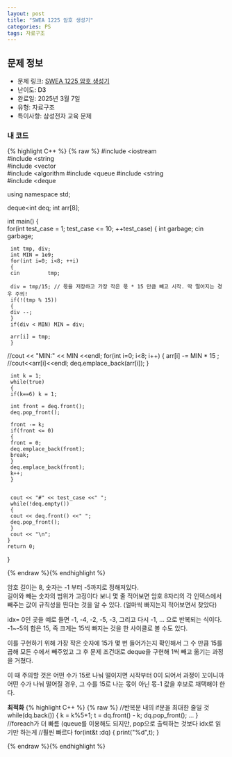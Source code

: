 ```yaml
---
layout: post
title: "SWEA 1225 암호 생성기"
categories: PS
tags: 자료구조
---
```


## 문제 정보
- 문제 링크: [SWEA 1225 암호 생성기](https://swexpertacademy.com/main/code/problem/problemSubmitHistory.do?contestProbId=AV14uWl6AF0CFAYD)
- 난이도: <span style="color:#000000">D3</span>
- 완료일: 2025년 3월 7일
- 유형: 자료구조
- 특이사항: 삼성전자 교육 문제

### 내 코드

{% highlight C++ %} {% raw %}
#include <iostream	
#include <string	
#include <vector	
#include <algorithm	
#include <queue	
#include <string	
#include <deque	

using namespace std;

deque<int	 deq;
int arr[8];

int main()
{   
	for(int test_case = 1; test_case <= 10; ++test_case)
	{
	 int garbage;
	 cin 		 garbage;

	 int tmp, div;
	 int MIN = 1e9;
	 for(int i=0; i<8; ++i)
	 {
	 cin 		 tmp;
	 
	 div = tmp/15; // 몫을 저장하고 가장 작은 몫 * 15 만큼 빼고 시작. 딱 떨어지는 경우 주의!
	 if(!(tmp % 15))
	 {
	 div --;
	 }
	 if(div < MIN) MIN = div;

	 arr[i] = tmp;
	 }
//cout << "MIN:" << MIN <<endl;
	 for(int i=0; i<8; i++)
	 {
	 arr[i] -= MIN * 15 ;
//cout<<arr[i]<<endl;
	 deq.emplace_back(arr[i]);
	 }
	 
	 int k = 1;
	 while(true)
	 {
	 if(k==6) k = 1;

	 int front = deq.front();
	 deq.pop_front();

	 front -= k;
	 if(front <= 0)
	 {
	 front = 0;
	 deq.emplace_back(front);
	 break;
	 }
	 deq.emplace_back(front);
	 k++;
	 }
	 

	 cout << "#" << test_case <<" ";
	 while(!deq.empty())
	 {
	 cout << deq.front() <<" ";
	 deq.pop_front();
	 }
	 cout << "\n";
	}
	return 0;
}

{% endraw %}{% endhighlight %}

암호 길이는 8, 숫자는 -1 부터 -5까지로 정해져있다.   
길이와 빼는 숫자의 범위가 고정이다 보니 몇 줄 적어보면 암호 8자리의 각 인덱스에서 빼주는 값이 규칙성을 띈다는 것을 알 수 있다. (얼마씩 빠지는지 적어보면서 찾았다)  

idx= 0인 곳을 예로 들면 -1, -4, -2, -5, -3, 그리고 다시 -1, … 으로 반복되는 식이다.   
-1~-5의 합은 15, 즉 크게는 15씩 빠지는 것을 한 사이클로 볼 수도 있다.  

이를 구현하기 위해 가장 작은 숫자에 15가 몇 번 들어가는지 확인해서 그 수 만큼 15를 곱해 모든 수에서 빼주었고 그 후 문제 조건대로 deque을 구현해 1씩 빼고 옮기는 과정을 거쳤다. 

이 때 주의할 것은 어떤 수가 15로 나눠 떨이지면 시작부터 0이 되어서 과정이 꼬이니까  
어떤 수가 나눠 떨어질 경우, 그 수를 15로 나눈 몫이 아닌 몫-1 값을 후보로 채택해야 한다.  

**최적화** {% highlight C++ %} {% raw %}
//반복문 내의 if문을 최대한 줄일 것
while(dq.back())
{
	k = k%5+1;
	t = dq.front() - k;
	dq.pop_front();
	...
}
//foreach가 더 빠름 (queue를 이용해도 되지만, pop으로 출력하는 것보다 idx로 읽기만 하는게
//훨씬 빠르다
for(int&t :dq)
{
	print("%d",t);
}

{% endraw %}{% endhighlight %}
